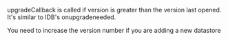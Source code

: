 upgradeCallback is called if version is greater than the version last opened. It's similar to IDB's onupgradeneeded. 

You need to increase the version number if you are adding a new datastore

